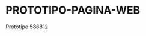 # PROTOTIPO-PAGINA-WEB
Prototipo 586812
<html>
	<head>
		<title>TITULOOO O MISION, VISION.. MAS DE ALGO</itle>
	</head >
